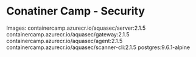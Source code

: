 # Conatiner Camp - Security

Images:
containercamp.azurecr.io/aquasec/server:2.1.5
containercamp.azurecr.io/aquasec/gateway:2.1.5
containercamp.azurecr.io/aquasec/agent:2.1.5
containercamp.azurecr.io/aquasec/scanner-cli:2.1.5
postgres:9.6.1-alpine
